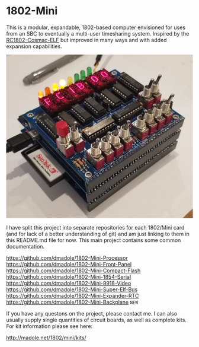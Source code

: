 # 1802-Mini
This is a modular, expandable, 1802-based computer envisioned for uses from an SBC to eventually a multi-user timesharing system. Inspired by the [RC1802-Cosmac-ELF](https://github.com/tebl/RC1802-Cosmac-ELF) but improved in many ways and with added expansion capabilities.

![1802/Mini Assembled](https://github.com/dmadole/1802-Mini/blob/master/photos/1802-Mini-Assembled-Three-Cards.jpg)

I have split this project into separate repositories for each 1802/Mini card (and for lack of a better understanding of git) and am just linking to them in this README.md file for now. This main project contains some common documentation.

https://github.com/dmadole/1802-Mini-Processor  
https://github.com/dmadole/1802-Mini-Front-Panel  
https://github.com/dmadole/1802-Mini-Compact-Flash  
https://github.com/dmadole/1802-Mini-1854-Serial  
https://github.com/dmadole/1802-Mini-9918-Video  
https://github.com/dmadole/1802-Mini-Super-Elf-Bus  
https://github.com/dmadole/1802-Mini-Expander-RTC  
https://github.com/dmadole/1802-Mini-Backplane `NEW`

If you have any questons on the project, please contact me. I can also usually supply single quantities of circuit boards, as well as complete kits. For kit information please see here:

http://madole.net/1802/mini/kits/

